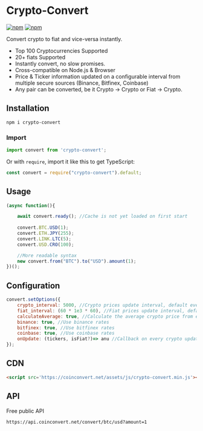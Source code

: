   
# Crypto-Convert

[![npm](https://img.shields.io/npm/v/crypto-convert)](https://www.npmjs.com/package/crypto-convert)
[![npm](https://img.shields.io/npm/dw/crypto-convert)](https://www.npmjs.com/package/crypto-convert)

Convert crypto to fiat and vice-versa instantly.

- Top 100 Cryptocurrencies Supported
- 20+ fiats Supported
- Instantly convert, no slow promises.
- Cross-compatible on Node.js & Browser
- Price & Ticker information updated on a configurable interval from multiple secure sources (Binance, Bitfinex, Coinbase)
- Any pair can be converted, be it Crypto -> Crypto or Fiat -> Crypto.


## Installation
`npm i crypto-convert`

### Import
```javascript
import convert from 'crypto-convert';
```

Or with `require`, import it like this to get TypeScript:
```javascript
const convert = require("crypto-convert").default;
```

## Usage
```javascript
(async function(){

	await convert.ready(); //Cache is not yet loaded on first start
	
	convert.BTC.USD(1);
	convert.ETH.JPY(255);
	convert.LINK.LTC(5);
	convert.USD.CRO(100);

	//More readable syntax
	new convert.from("BTC").to("USD").amount(1);
})();
```

## Configuration

```javascript
convert.setOptions({
	crypto_interval: 5000, //Crypto prices update interval, default every 5 seconds
	fiat_interval: (60 * 1e3 * 60), //Fiat prices update interval, default every 1 hour
	calculateAverage: true, //Calculate the average crypto price from exchanges
	binance: true, //Use binance rates
	bitfinex: true, //Use bitfinex rates
	coinbase: true, //Use coinbase rates
	onUpdate: (tickers, isFiat?)=> anu //Callback on every crypto update	
});

```

## CDN
```html
<script src='https://coinconvert.net/assets/js/crypto-convert.min.js'></script>
```

## API
Free public API

`https://api.coinconvert.net/convert/btc/usd?amount=1`

